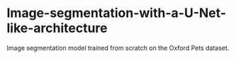 # Image-segmentation-with-a-U-Net-like-architecture
Image segmentation model trained from scratch on the Oxford Pets dataset.
